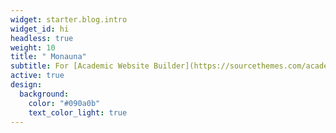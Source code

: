 ```yaml
---
widget: starter.blog.intro
widget_id: hi
headless: true
weight: 10
title: " Monauna"
subtitle: For [Academic Website Builder](https://sourcethemes.com/academic/)
active: true
design:
  background:
    color: "#090a0b"
    text_color_light: true
---
```

